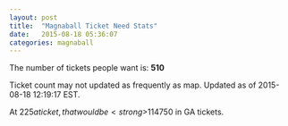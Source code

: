 ```yaml
---
layout: post
title:  "Magnaball Ticket Need Stats"
date:   2015-08-18 05:36:07
categories: magnaball
---
```


The number of tickets people want is: <strong>510</strong>

Ticket count may not updated as frequently as map. Updated as of 2015-08-18 12:19:17 EST.

At $225 a ticket, that would be <strong>$114750</strong> in GA tickets.
